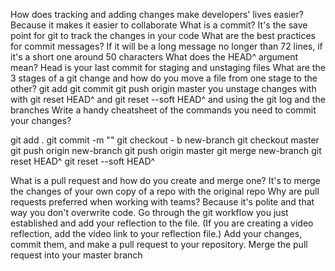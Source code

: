 How does tracking and adding changes make developers' lives easier?
  Because it makes it easier to collaborate
What is a commit?
  It's the save point for git to track the changes in your code
What are the best practices for commit messages?
  If it will be a long message no longer than 72 lines, if it's a short one around 50 characters
What does the HEAD^ argument mean?
  Head is your last commit for staging and unstaging files
What are the 3 stages of a git change and how do you move a file from one stage to the other?
  git add
  git commit
  git push origin master
  you unstage changes with with git reset HEAD^ and git reset --soft HEAD^
  and using the git log and the branches
Write a handy cheatsheet of the commands you need to commit your changes?

  git add .
  git commit -m ""
  git checkout - b new-branch
  git checkout master
  git push origin new-branch
  git push origin master
  git merge new-branch
  git reset HEAD^
  git reset --soft HEAD^

What is a pull request and how do you create and merge one?
  It's to merge the changes of your own copy of a repo with the original repo
Why are pull requests preferred when working with teams?
  Because it's polite and that way you don't overwrite code.
Go through the git workflow you just established and add your reflection to the file. (If you are creating a video reflection, add the video link to your reflection file.)
Add your changes, commit them, and make a pull request to your repository.
Merge the pull request into your master branch